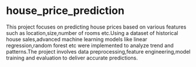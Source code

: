 # house_price_prediction

This project focuses on predicting house prices based on various features such as location,size,number of rooms etc.Using a dataset of historical house sales,advanced machine learning models like linear regression,random forest etc were implemented to analyze trend and patterns.The project involves data preprocessing,feature engineering,model training and evaluation to deliver accurate predictions.
